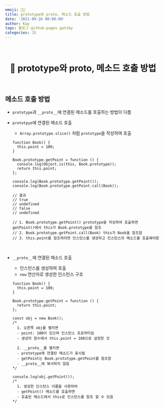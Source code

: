 ```yaml
---
emoji: 👨‍💻
title: prototype와 proto, 메소드 호출 방법
date: '2021-09-26 00:00:00'
author: Kay
tags: 블로그 github-pages gatsby
categories: JS
---
```


<br>

<h1 align="center">
  👋  prototype와 proto, 메소드 호출 방법
</h1>

<br>

## 메소드 호출 방법

- `prototype`과 `__proto__`에 연결된 메소드를 호출하는 방법이 다름
- `prototpye`에 연결된 메소드 호출

  - `Array.prototype.slice()` 처럼 `prototype`을 작성하여 호출

  ```tsx
  function Book() {
    this.point = 100;
  }

  Book.prototype.getPoint = function () {
    console.log(Object.is(this, Book.prototype));
    return this.point;
  };

  console.log(Book.prototype.getPoint());
  console.log(Book.prototype.getPoint.call(Book));

  // 결과
  // true
  // undefined
  // false
  // undefined

  // 1. Book.prototype.getPoint() prototype을 작성하여 호출하면 getPoint()에서 this가 Book.prototype을 참조
  // 2. Book.prototype.getPoint.call(Book) this가 Book을 참조함
  // 3. this.point를 참조하려면 인스턴스를 생성하고 인스턴스의 메소드를 호출해야함
  ```

<br>

- `__proto__`에 연결된 메소드 호출

  - 인스턴스를 생성하여 호출
  - `new` 연산자로 생성한 인스턴스 구조

  ```tsx
  function Book() {
    this.point = 100;
  }

  Book.prototype.getPoint = function () {
    return this.point;
  };

  const obj = new Book();
  /*
  	1. 오른쪽 obj를 펼치면
  	- point: 100이 있으며 인스턴스 프로퍼티임
  	- 생성자 함수에서 this.point = 100으로 설정한 것
  
  	2. __proto__를 펼치면
  	- prototype에 연결된 메소드가 표시됨
  	- getPoint는 Book.prototype.getPoint를 참조함
  	- __proto__에 복사하지 않음
  */

  console.log(obj.getPoint());
  /*
  	1. 생성한 인스턴스 이름을 사용하여
  	- getPoint() 메소드를 호출하면
  	- 호출된 메소드에서 this로 인스턴스를 참조 할 수 있음
  */
  ```

```toc

```
